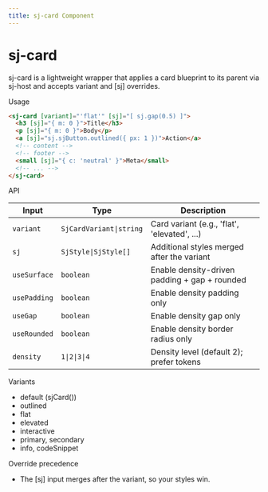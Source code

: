 ```yaml
---
title: sj-card Component
---
```


# sj-card

sj-card is a lightweight wrapper that applies a card blueprint to its parent via sj-host and accepts variant and [sj] overrides.

Usage

```html
<sj-card [variant]="'flat'" [sj]="[ sj.gap(0.5) ]">
  <h3 [sj]="{ m: 0 }">Title</h3>
  <p [sj]="{ m: 0 }">Body</p>
  <a [sj]="sj.sjButton.outlined({ px: 1 })">Action</a>
  <!-- content -->
  <!-- footer -->
  <small [sj]="{ c: 'neutral' }">Meta</small>
  <!-- ... -->
</sj-card>
```

API

| Input    | Type                   | Description                                    |
|----------|------------------------|------------------------------------------------|
| `variant`| `SjCardVariant\|string` | Card variant (e.g., 'flat', 'elevated', ...)   |
| `sj`     | `SjStyle\|SjStyle[]`    | Additional styles merged after the variant     |
| `useSurface` | `boolean`            | Enable density-driven padding + gap + rounded  |
| `usePadding` | `boolean`            | Enable density padding only                    |
| `useGap`     | `boolean`            | Enable density gap only                        |
| `useRounded` | `boolean`            | Enable density border radius only              |
| `density`    | `1\|2\|3\|4`         | Density level (default 2); prefer tokens       |

Variants

- default (sjCard())
- outlined
- flat
- elevated
- interactive
- primary, secondary
- info, codeSnippet

Override precedence

- The [sj] input merges after the variant, so your styles win.
